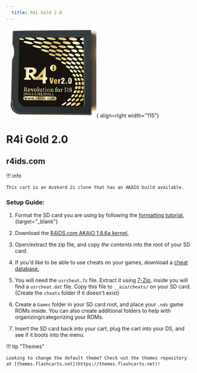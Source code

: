 ```yaml
---
  title: R4i Gold 2.0
---
```


![r4ids.com_2.0](../images/r4ids_com_2.0.jpg){ align=right width="115"}
# R4i Gold 2.0
## r4ids.com

!!! info

    This cart is an Acekard 2i clone that has an AKAIO build available.

### Setup Guide:

1. Format the SD card you are using by following the [formatting tutorial.](../tutorials/formatting.md){target="_blank"}

1. Download the [R4iDS.com AKAIO 1.8.6a kernel.](https://archive.flashcarts.net/r4ids.com/r4ids.com_Gold_2.0_AKAIO_1.8.6a.zip)

1. Open/extract the zip file, and copy *the contents* into the root of your SD card.

1. If you'd like to be able to use cheats on your games, download a [cheat database.](https://github.com/DeadSkullzJr/NDS-i-Cheat-Databases/releases/latest)

1. You will need the `usrcheat.7z` file. Extract it using [7-Zip](https://www.7-zip.org/), inside you will find a `usrcheat.dat` file. Copy this file to `__aio/cheats/` on your SD card. (Create the `cheats` folder if it doesn't exist)

1. Create a `Games` folder in your SD card root, and place your `.nds` game ROMs inside. You can also create additional folders to help with organizing/categorizing your ROMs.

1. Insert the SD card back into your cart, plug the cart into your DS, and see if it boots into the menu.

!!! tip "Themes"

    Looking to change the default theme? Check out the themes repository at [themes.flashcarts.net](https://themes.flashcarts.net)!